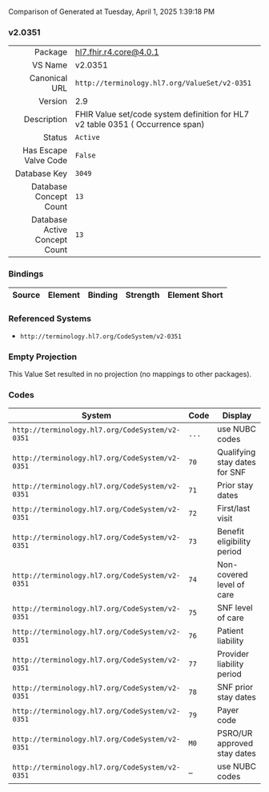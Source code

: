 Comparison of 
Generated at Tuesday, April 1, 2025 1:39:18 PM

### v2.0351

|      |     |
| ---: | --- |
| Package | hl7.fhir.r4.core@4.0.1 |
| VS Name | v2.0351 |
| Canonical URL | `http://terminology.hl7.org/ValueSet/v2-0351` |
| Version | 2.9 |
| Description | FHIR Value set/code system definition for HL7 v2 table 0351 ( Occurrence span) |
| Status | `Active` |
| Has Escape Valve Code | `False` |
| Database Key | `3049` |
| Database Concept Count | `13` |
| Database Active Concept Count | `13` |
### Bindings

| Source | Element | Binding | Strength | Element Short |
| ------ | ------- | ------- | -------- | ------------- |

### Referenced Systems

* `http://terminology.hl7.org/CodeSystem/v2-0351`
### Empty Projection

This Value Set resulted in no projection (no mappings to other packages).

### Codes

| System | Code | Display |
| ------ | ---- | ------- |
| `http://terminology.hl7.org/CodeSystem/v2-0351` | `...` | use NUBC codes |
| `http://terminology.hl7.org/CodeSystem/v2-0351` | `70` | Qualifying stay dates for SNF |
| `http://terminology.hl7.org/CodeSystem/v2-0351` | `71` | Prior stay dates |
| `http://terminology.hl7.org/CodeSystem/v2-0351` | `72` | First/last visit |
| `http://terminology.hl7.org/CodeSystem/v2-0351` | `73` | Benefit eligibility period |
| `http://terminology.hl7.org/CodeSystem/v2-0351` | `74` | Non-covered level of care |
| `http://terminology.hl7.org/CodeSystem/v2-0351` | `75` | SNF level of care |
| `http://terminology.hl7.org/CodeSystem/v2-0351` | `76` | Patient liability |
| `http://terminology.hl7.org/CodeSystem/v2-0351` | `77` | Provider liability period |
| `http://terminology.hl7.org/CodeSystem/v2-0351` | `78` | SNF prior stay dates |
| `http://terminology.hl7.org/CodeSystem/v2-0351` | `79` | Payer code |
| `http://terminology.hl7.org/CodeSystem/v2-0351` | `M0` | PSRO/UR approved stay dates |
| `http://terminology.hl7.org/CodeSystem/v2-0351` | `…` | use NUBC codes |
